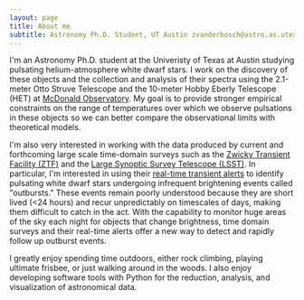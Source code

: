 ```yaml
---
layout: page
title: About me
subtitle: Astronomy Ph.D. Student, UT Austin zvanderbosch@astro.as.utexas.edu
---
```


I'm an Astronomy Ph.D. student at the Univeristy of Texas at Austin studying pulsating helium-atmosphere white dwarf stars. I work on the discovery of these objects and the collection and analysis of their spectra using the 2.1-meter Otto Struve Telescope and the 10-meter Hobby Eberly Telescope (HET) at [McDonald Observatory](http://mcdonaldobservatory.org/).  My goal is to provide stronger empirical constraints on the range of temperatures over which we observe pulsations in these objects so we can better compare the observational limits with theoretical models.

I'm also very interested in working with the data produced by current and forthcoming large scale time-domain surveys such as the [Zwicky Transient Facility (ZTF)](https://www.ztf.caltech.edu/) and the [Large Synoptic Survey Telescope (LSST)](https://www.lsst.org/).  In particular, I'm interested in using their [real-time transient alerts](https://mars.lco.global/) to identify pulsating white dwarf stars undergoing infrequent brightening events called "outbursts." These events remain poorly understood because they are short lived (<24 hours) and recur unpredictably on timescales of days, making them difficult to catch in the act.  With the capability to monitor huge areas of the sky each night for objects that change brightness, time domain surveys and their real-time alerts offer a new way to detect and rapidly follow up outburst events.

I greatly enjoy spending time outdoors, either rock climbing, playing ultimate frisbee, or just walking around in the woods.  I also enjoy developing software tools with Python for the reduction, analysis, and visualization of astronomical data.
